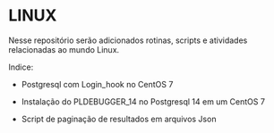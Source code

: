 # LINUX

Nesse repositório serão adicionados rotinas, scripts e atividades relacionadas ao mundo Linux.

Indice:

- Postgresql com Login_hook no CentOS 7

- Instalação do PLDEBUGGER_14 no Postgresql 14 em um CentOS 7

- Script de paginação de resultados em arquivos Json  
